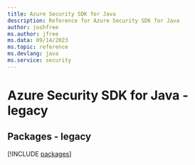 ```yaml
---
title: Azure Security SDK for Java
description: Reference for Azure Security SDK for Java
author: joshfree
ms.author: jfree
ms.data: 09/14/2023
ms.topic: reference
ms.devlang: java
ms.service: security
---
```

# Azure Security SDK for Java - legacy
## Packages - legacy
[!INCLUDE [packages](security-index.md)]